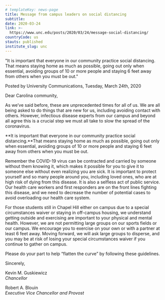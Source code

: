 ```yaml
---
# templateKey: news-page
title: Message from campus leaders on social distancing
subtitle: 
date: 2020-03-24
link: >-
  https://www.unc.edu/posts/2020/03/24/message-social-distancing/
countryCode: us
stauts: published
institute_slug: unc
---
```

"It is important that everyone in our community practice social distancing. That means staying home as much as possible, going out only when essential, avoiding groups of 10 or more people and staying 6 feet away from others when you must be out."

<div class="author-metadata"><span class="author-name">Posted by University Communications,</span> Tuesday, March 24th, 2020</div>

<div class="has-content-area" data-url="https://www.unc.edu/posts/2020/03/24/message-social-distancing/" data-title="Message from campus leaders on social distancing" title="undefined">

<div class="pf-content">

Dear Carolina community,

As we’ve said before, these are unprecedented times for all of us. We are all being asked to do things that are new for us, including avoiding contact with others. However, infectious disease experts from our campus and beyond all agree this is a crucial step we must all take to slow the spread of the coronavirus.

**It is important that everyone in our community practice social distancing.**That means staying home as much as possible, going out only when essential, avoiding groups of 10 or more people and staying 6 feet away from others when you must be out.

Remember the COVID-19 virus can be contracted and carried by someone without them knowing it, which makes it possible for you to give it to someone else without even realizing you are sick. It is important to protect yourself and so many people around you, including loved ones, who are at high risk of dying from this disease. It is also a selfless act of public service. Our health care workers and first responders are on the front lines fighting this disease, and we need to decrease the number of potential cases to avoid overloading our health care system.

For those students still in Chapel Hill either on campus due to a special circumstances waiver or staying in off-campus housing, we understand getting outside and exercising are important to your physical and mental health. However, we are not permitting large groups on our sports fields or our campus. We encourage you to exercise on your own or with a partner at least 6 feet away. Moving forward, we will ask large groups to disperse, and you may be at risk of losing your special circumstances waiver if you continue to gather on campus.

Please do your part to help “flatten the curve” by following these guidelines.

Sincerely,

Kevin M. Guskiewicz  
_Chancellor_

Robert A. Blouin  
_Executive Vice Chancellor and Provost_

</div>

</div>
